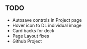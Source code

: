 ## TODO
* Autosave controls in Project page
* Hover icon to DL individual image
* Card backs for deck
* Page Layout fixes
* Github Project